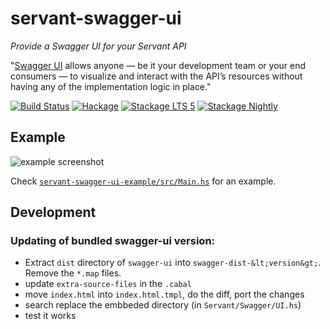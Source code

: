 # servant-swagger-ui

*Provide a Swagger UI for your Servant API*

"[Swagger UI](http://swagger.io/swagger-ui/) allows anyone — be it your development team or your end consumers — to visualize and interact with the API’s resources without having any of the implementation logic in place."

[![Build Status](https://travis-ci.org/phadej/servant-swagger-ui.svg?branch=master)](https://travis-ci.org/phadej/servant-swagger-ui)
[![Hackage](https://img.shields.io/hackage/v/servant-swagger-ui.svg)](http://hackage.haskell.org/package/servant-swagger-ui)
[![Stackage LTS 5](http://stackage.org/package/servant-swagger-ui/badge/lts-5)](http://stackage.org/lts-5/package/servant-swagger-ui)
[![Stackage Nightly](http://stackage.org/package/servant-swagger-ui/badge/nightly)](http://stackage.org/nightly/package/servant-swagger-ui)

## Example

![example screenshot](https://raw.githubusercontent.com/haskell-servant/servant-swagger-ui/master/screenshot.png)

Check [`servant-swagger-ui-example/src/Main.hs`](https://github.com/haskell-servant/servant-swagger-ui/blob/master/servant-swagger-ui-example/src/Main.hs) for an example.

## Development

### Updating of bundled swagger-ui version:

- Extract `dist` directory of `swagger-ui` into `swagger-dist-&lt;version&gt;`. Remove the `*.map` files.
- update `extra-source-files` in the `.cabal`
- move `index.html` into `index.html.tmpl`, do the diff, port the changes
- search replace the embbeded directory (in `Servant/Swagger/UI.hs`)
- test it works
